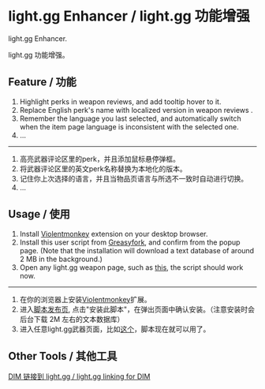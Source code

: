 # light.gg Enhancer / light.gg 功能增强
light.gg Enhancer.

light.gg 功能增强。

## Feature / 功能
1. Highlight perks in weapon reviews, and add tooltip hover to it.
2. Replace English perk's name with localized version in weapon reviews .
3. Remember the language you last selected, and automatically switch when the item page language is inconsistent with the selected one.
4. ...

***

1. 高亮武器评论区里的perk，并且添加鼠标悬停弹框。
2. 将武器评论区里的英文perk名称替换为本地化的版本。
3. 记住你上次选择的语言，并且当物品页语言与所选不一致时自动进行切换。
4. ...

## Usage / 使用
1. Install [Violentmonkey](https://violentmonkey.github.io/) extension on your desktop browser.
2. Install this user script from [Greasyfork](https://greasyfork.org/en/scripts/497836-light-gg-enhancer?locale_override=1), and confirm from the popup page. (Note that the installation will download a text database of around 2 MB in the background.)
3. Open any light.gg weapon page, such as [this](https://www.light.gg/db/items/3947966653/the-call/), the script should work now.

***

1. 在你的浏览器上安装[Violentmonkey](https://violentmonkey.github.io/)扩展。
2. 进入[脚本发布页](https://greasyfork.org/zh-CN/scripts/497836-light-gg-enhancer?locale_override=1), 点击"安装此脚本"，在弹出页面中确认安装。（注意安装时会后台下载 2M 左右的文本数据库）
3. 进入任意light.gg武器页面，比如[这个](https://www.light.gg/db/zh-chs/items/3947966653/%E5%AE%A3%E5%8F%AC%E5%91%BC%E5%94%A4/)，脚本现在就可以用了。

## Other Tools / 其他工具
[DIM 链接到 light.gg / light.gg linking for DIM](https://greasyfork.org/scripts/427285-light-gg-linking-for-dim)